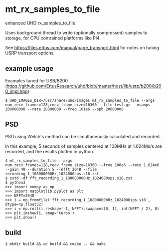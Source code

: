 # mt_rx_samples_to_file

enhanced UHD rx_samples_to_file

Uses background thread to write (optionally compressed) samples to storage, for CPU contrained platforms like Pi4.

See https://files.ettus.com/manual/page_transport.html for notes on tuning USRP transport options.

## example usage

Examples tuned for USB/B200 (https://github.com/EttusResearch/uhd/blob/master/host/lib/usrp/b200/b200_impl.hpp)

```
$ UHD_IMAGES_DIR=/usr/share/uhd/images mt_rx_samples_to_file --args num_recv_frames=128,recv_frame_size=16360 --file test.gz --nsamps 200000000 --rate 20000000 --freq 101e6 --spb 20000000
```

## PSD

PSD using Welch's method can be simultaneously calculated and recorded.

In this example, 5 seconds of samples centered at 108MHz at 1.024Ms/s are recorded, and the results plotted in python.

```
$ mt_rx_samples_to_file --args num_recv_frames=128,recv_frame_size=16360 --freq 108e6 --rate 1.024e6 --gain 40 --duration 5 --nfft 2048 --file recording_1_108000000Hz_1024000sps.s16.zst
$ zstd -df fft_recording_1_108000000Hz_1024000sps.s16.zst
$ python3
>>> import numpy as np
>>> import matplotlib.pyplot as plt
>>> NFFT=2048
>>> i = np.fromfile('fft_recording_1_108000000Hz_1024000sps.s16', dtype=np.float32)
>>> i = np.roll(i.reshape(-1, NFFT).swapaxes(0, 1), int(NFFT / 2), 0)
>>> plt.imshow(i, cmap='turbo')
>>> plt.show()
```

## build

```
$ mkdir build && cd build && cmake .. && make
```
